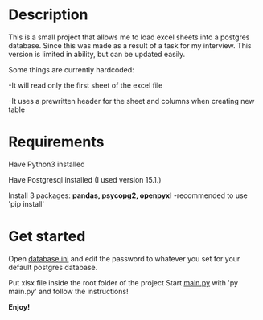 # Description
This is a small project that allows me to load excel sheets into a postgres database. Since this was made as a result of a task for my interview. This version is limited in ability, but can be updated easily.

Some things are currently hardcoded:

-It will read only the first sheet of the excel file

-It uses a prewritten header for the sheet and columns when creating new table


# Requirements
Have Python3 installed

Have Postgresql installed (I used version 15.1.)

Install 3 packages: **pandas, psycopg2, openpyxl**
-recommended to use 'pip install'

# Get started
 Open [database.ini](https://github.com/Antisa184/Python_task/blob/main/database.ini) and edit the password to whatever you set for your default
postgres database.

Put xlsx file inside the root folder of the project
Start [main.py](https://github.com/Antisa184/Python_task/blob/main/main.py) with 'py main.py' and follow the instructions!

**Enjoy!**

